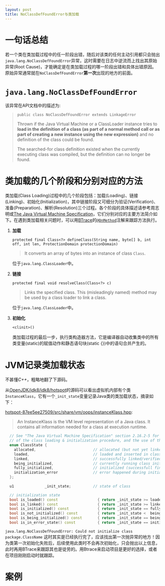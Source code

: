 ```yaml
---
layout: post
title: NoClassDefFoundError与类加载
---
```


# 一句话总结
若一个类在类加载过程中的任一阶段出错，随后对该类的任何主动引用都只会抛出`java.lang.NoClassDefFoundError`异常，这时需要在日志中逆流而上找出其原始异常(Root Cause)，才能确定是在类加载过程的哪一阶段出错和具体出错原因。原始异常通常就在`NoClassDefFoundError`**第一次**出现的地方的前面。

# `java.lang.NoClassDefFoundError`
该异常在API文档中的描述为:

> `public class NoClassDefFoundError extends LinkageError`
> 
> Thrown if the Java Virtual Machine or a ClassLoader instance tries to **load in the definition of a class (as part of a normal method call or as part of creating a new instance using the new expression)** and no definition of the class could be found.
> 
> The searched-for class definition existed when the currently executing class was compiled, but the definition can no longer be found.

# 类加载的几个阶段和分别对应的方法
类加载(Class Loading)过程中的几个阶段包括：加载(Loading)、链接(Linking)、初始化(Initialization)，其中链接阶段又可细分为验证(Verification)、准备(Preparation)、解析(Resolution)三个过程。各个阶段的具体描述请参考周志明或[The Java Virtual Machine Specification](https://docs.oracle.com/javase/specs/jvms/se8/jvms8.pdf)，它们分别对应的主要方法简介如下。在遇到类加载相关问题时，可以用[BTrace](https://github.com/btraceio/btrace)的[`@OnMethod`](https://github.com/btraceio/btrace/wiki/BTrace-Annotations#onmethod)注解来跟踪方法执行。

1. **加载**

    `protected final Class<?> defineClass(String name, byte[] b, int off, int len, ProtectionDomain protectionDomain)`
    
    > It converts an array of bytes into an instance of class `Class`.

    位于`java.lang.ClassLoader`中。

2. **链接**

    `protected final void resolveClass(Class<?> c)`
    
    > Links the specified class. This (misleadingly named) method may be used by a class loader to link a class.
    
    位于`java.lang.ClassLoader`中。

3. **初始化**

    `<clinit>()`
    
    类加载过程的最后一步，执行类构造器方法，它是编译器自动收集类中的所有类变量(static)的赋值动作和静态语句块(static {})中的语句合并产生的。

# JVM记录类加载状态

不甚懂*C++*，粗略地翻了下源码。

从[OpenJDK/jdk8/jdk8/hotspot](http://hg.openjdk.java.net/jdk8/jdk8/hotspot/file/87ee5ee27509)的源码可以看出虚拟机内部有个类`InstanceKlass`，它有一个`_init_state`变量记录Java类的类加载状态，摘录如下：

[hotspot-87ee5ee27509/src/share/vm/oops/instanceKlass.hpp](http://hg.openjdk.java.net/jdk8/jdk8/hotspot/file/87ee5ee27509/src/share/vm/oops/instanceKlass.hpp):

> An InstanceKlass is the VM level representation of a Java class. It contains all information needed for a class at execution runtime.

``` C++
  // See "The Java Virtual Machine Specification" section 2.16.2-5 for a detailed description
  // of the class loading & initialization procedure, and the use of the states.
  enum ClassState {
    allocated,                          // allocated (but not yet linked)
    loaded,                             // loaded and inserted in class hierarchy (but not linked yet)
    linked,                             // successfully linked/verified (but not initialized yet)
    being_initialized,                  // currently running class initializer
    fully_initialized,                  // initialized (successfull final state)
    initialization_error                // error happened during initialization
  };
  
  u1              _init_state;          // state of class

  // initialization state
  bool is_loaded() const                  { return _init_state >= loaded; }
  bool is_linked() const                  { return _init_state >= linked; }
  bool is_initialized() const             { return _init_state == fully_initialized; }
  bool is_not_initialized() const         { return _init_state <  being_initialized; }
  bool is_being_initialized() const       { return _init_state == being_initialized; }
  bool is_in_error_state() const          { return _init_state == initialization_error; }
```

`java.lang.NoClassDefFoundError: Could not initialize class package.ClassName`
这时其实是已经执行完<clinit>了，应该找出第一次抛异常的地方！因为类第一次初始化失败后，后续使用此类时不会再次初始化，只会抛出以上信息，此时再用BTrace来跟踪其<clinit>也是徒劳的。用Btrace来启动项目是更好的选择，或者在项目刚刚启动时就跟踪。

# 案例
